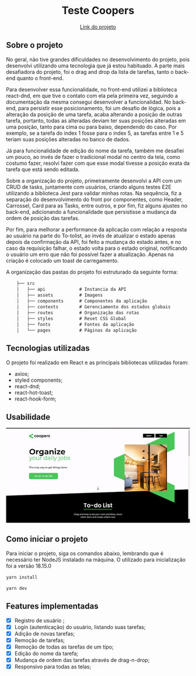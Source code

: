<br />
<div align="center">

<h1 align="center">Teste Coopers</h1>

  <a href="https://guiwustro-teste-coopers.vercel.app/">
Link do projeto</a>
</div>

## Sobre o projeto

No geral, não tive grandes dificuldades no desenvolvimento do projeto, pois
desenvolvi utilizando uma tecnologia que já estou habituado. A parte mais
desafiadora do projeto, foi o drag and drop da lista de tarefas, tanto o
back-end quanto o front-end.

Para desenvolver essa funcionalidade, no front-end utilizei a biblioteca
react-dnd, em que tive o contato com ela pela primeira vez, seguindo a
documentação da mesma consegui desenvolver a funcionalidad. No back-end, para
persistir esse posicionamento, foi um desafio de lógica, pois a alteração da
posição de uma tarefa, acaba alterando a posição de outras tarefa, portanto,
todas as alteradas deviam ter suas posições alteradas em uma posição, tanto para
cima ou para baixo, dependendo do caso. Por exemplo, se a tarefa do index 1
fosse para o index 5, as tarefas entre 1 e 5 teriam suas posições alteradas no
banco de dados.

Já para funcionalidade de edição do nome da tarefa, também me desafiei um pouco,
ao invés de fazer o tradicional modal no centro da tela, como costumo fazer,
resolvi fazer com que esse modal tivesse a posição exata da tarefa que está
sendo editada.

Sobre a organização do projeto, primeiramente desenvolvi a API com um CRUD de
tasks, juntamente com usuários, criando alguns testes E2E utilizando a
biblioteca Jest para validar minhas rotas. Na sequência, fiz a separação do
desenvolvimento do front por componentes, como Header, Carrossel, Card para as
Tasks, entre outros, e por fim, fiz alguns ajustes no back-end, adicionando a
funcionalidade que persistisse a mudança da ordem de posição das tarefas.

Por fim, para melhorar a performance da aplicação com relação a resposta ao
usuário na parte do To-tolist, ao invés de atualizar o estado apenas depois da
confirmação da API, foi feito a mudança do estado antes, e no caso da requisição
falhar, o estado volta para o estado original, notificando o usuário um erro que
não foi possível fazer a atualização. Apenas na criação é colocado um toast de
carregamento.

A organização das pastas do projeto foi estruturado da seguinte forma:

```
    ├── src
    │   ├── api             # Instancia da API
    │   ├── assets          # Imagens
    │   ├── components      # Componentes da aplicação
    │   ├── contexts        # Gerenciamento dos estados globais
    │   ├── routes          # Organização das rotas
    │   ├── styles          # Reset CSS Global
    │   ├── fonts           # Fontes da aplicação
    │   └── pages           # Páginas da aplicação
```

## Tecnologias utilizadas

O projeto foi realizado em React e as principais bibliotecas utilizadas foram:

- axios;
- styled components;
- react-dnd;
- react-hot-toast;
- react-hook-form;

## Usabilidade
<div align="center">
<img src="./project-gif.gif" />
</div>

## Como iniciar o projeto

Para iniciar o projeto, siga os comandos abaixo, lembrando que é necessário ter
NodeJS instalado na máquina. O utilizado para inicialização foi a versão 18.15.0

```
yarn install
```

```
yarn dev
```

## Features implementadas

- [x] Registro de usuário ;
- [x] Login (autenticação) do usuário, listando suas tarefas;
- [x] Adição de novas tarefas;
- [x] Remoção de tarefas;
- [x] Remoção de todas as tarefas de um tipo;
- [x] Edição do nome da tarefa;
- [x] Mudança de ordem das tarefas através de drag-n-drop;
- [x] Responsivo para todas as telas;
